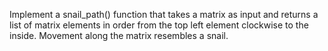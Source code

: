Implement a snail_path() function that takes a matrix as input and returns a list of matrix elements in order from the top left element clockwise to the inside. Movement along the matrix resembles a snail.
